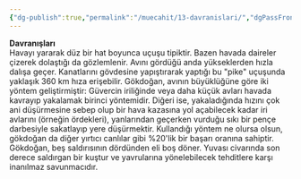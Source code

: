 ```yaml
---
{"dg-publish":true,"permalink":"/muecahit/13-davranislari/","dgPassFrontmatter":true}
---
```


**Davranışları**  
Havayı yararak düz bir hat boyunca uçuşu tipiktir. Bazen havada daireler çizerek dolaştığı da gözlemlenir. Avını gördüğü anda yükseklerden hızla dalışa geçer. Kanatlarını gövdesine yapıştırarak yaptığı bu "pike" uçuşunda yaklaşık 360 km hıza erişebilir. Gökdoğan, avının büyüklüğüne göre iki yöntem geliştirmiştir: Güvercin iriliğinde veya daha küçük avları havada kavrayıp yakalamak birinci yöntemidir. Diğeri ise, yakaladığında hızını çok ani düşürmesine sebep olup bir hava kazasına yol açabilecek kadar iri avlarını (örneğin ördekleri), yanlarından geçerken vurduğu sıkı bir pençe darbesiyle sakatlayıp yere düşürmektir. Kullandığı yöntem ne olursa olsun, gökdoğan da diğer yırtıcı canlılar gibi %20'lik bir başarı oranına sahiptir. Gökdoğan, beş saldırısının dördünden eli boş döner. Yuvası civarında son derece saldırgan bir kuştur ve yavrularına yönelebilecek tehditlere karşı inanılmaz savunmacıdır.